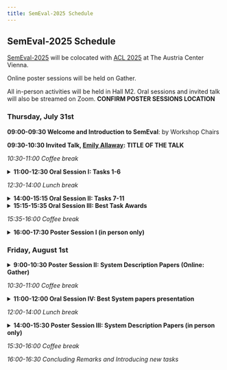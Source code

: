 ```yaml
---
title: SemEval-2025 Schedule
---
```


## SemEval-2025 Schedule

[SemEval-2025](https://semeval.github.io/SemEval2025/) will be colocated with [ACL 2025](https://2025.aclweb.org/) at The Austria Center Vienna.

Online poster sessions will be held on Gather. 

All in-person activities will be held in Hall M2. Oral sessions and invited talk will also be streamed on Zoom. <strong>CONFIRM POSTER SESSIONS LOCATION</strong>

### Thursday, July 31st

<strong>09:00-09:30 Welcome and Introduction to SemEval</strong>: by Workshop Chairs

<strong>09:30-10:30 Invited Talk, [Emily Allaway](https://emilyallaway.github.io/): TITLE OF THE TALK </strong>

<em>10:30-11:00 Coffee break</em>

<details><summary><strong>11:00-12:30 Oral Session I: Tasks 1-6</strong></summary>

  - 11:00-11:15	SemEval-2025 Task 1: ADMIRE: Advancing Multimodal Idiomaticity Representation
  - 11:15-11:30	SemEval-2025 Task 2: EA-MT: Entity-Aware Machine Translation
  - 11:30-11:45	SemEval-2025 Task 3: Mu-SHROOM, the Multilingual Shared-task on Hallucinations and Related Observable Overgeneration Mistakes
  - 11:45-12:00	SemEval-2025 Task 4: Unlearning sensitive content from Large Language Models
  - 12:00-12:15	SemEval-2025 Task 5: LLMs4Subjects: LLM-based Automated Subject Tagging for a National Technical Library's Open-Access Catalog
  - 12:15-12:30	SemEval-2025 Task 6: PromiseEval: Multinational, Multilingual, Multi-Industry Promise Verification
</details>

<em>12:30-14:00 Lunch break</em>


<details><summary><strong>14:00-15:15 Oral Session II: Tasks 7-11</strong></summary>
  
  - 14:00-14:15	SemEval-2025 Task 7: Multilingual and Crosslingual Fact-Checked Claim Retrieval
  - 14:15-14:30	SemEval-2025 Task 8: Question-Answering over Tabular Data
  - 14:30-14:45	SemEval-2025 Task 9: The Food Hazard Detection Challenge
  - 14:45-15:00	SemEval 2025 Task 10: Multilingual Characterization and Extraction of Narratives from Online News
  - 15:00-15:15	SemEval 2025 Task 11: Bridging the Gap in Text-Based Emotion Detection
</details>

<details><summary><strong>15:15-15:35 Oral Session III: Best Task Awards</strong></summary>
  
  - 15:15-15:25 Best System Description Paper 1
  - 15:25-15:35	Best System Description Paper 2
</details>

<em>15:35-16:00 Coffee break</em>

<details><summary><strong>16:00-17:30 Poster Session I (in person only)</strong></summary>
- NotMyNarrative at SemEval-2025 Task 10: Do Narrative Features Share Across Languages in Multilingual Encoder Models?
- UWBa at SemEval-2025 Task 7: Multilingual and Crosslingual Fact-Checked Claim Retrieval
- adithjrajeev at SemEval-2025 Task 10: Sequential Learning for Role Classification Using Entity-Centric News Summaries
- UZH at SemEval-2025 Task 3: Token-Level Self-Consistency for Hallucination Detection
- UniBuc at SemEval-2025 Task 9: Similarity Approaches to Classification
- XLM-Muriel at SemEval-2025 Task 11: Hard Parameter Sharing for Multi-lingual Multi-label Emotion Detection
- Chinchunmei at SemEval-2025 Task 11: Boosting the Large Language Model’s Capability of Emotion Perception using Contrastive Learning
- UIMP-Aaman at SemEval-2025 Task11: Detecting Intensity and Emotion in Social Media and News
- BERTastic at SemEval-2025 Task 10: State-of-the-Art Accuracy in Coarse-Grained Entity Framing for Hindi News
- LTG at SemEval-2025 Task 10: Optimizing Context for Classification of Narrative Roles
- CCNU at SemEval-2025 Task 3: Leveraging Internal and External Knowledge of Large Language Models for Multilingual Hallucination Annotation
- MRT at SemEval-2025 Task 8: Maximizing Recovery from Tables with Multiple Steps
- Efficient adaptation of Large Language Models for Multilingual and Crosslingual Fact-Checked Claim Retrieval
- ZJUKLAB at SemEval-2025 Task 4: Unlearning via Model Merging
- GPLSICORTEX at SemEval-2025 Task 10: Leveraging Intentions for Generating Narrative Extractions
- Hallucination Detectives at SemEval-2025 Task 3: Span-Level Hallucination Detection for LLM-Generated Answers
- BitsAndBites at SemEval-2025 Task 9: Improving Food Hazard Detection with Sequential Multitask Learning and Large Language Models
- G-MACT at SemEval-2024 Task 8: Exploring Planning and Tool Use in Question Answering over Tabular Data
- MyMy at SemEval-2025 Task 9: A Robust Knowledge-Augmented Data Approach for Reliable Food Hazard Detection
- CCNU at SemEval-2025 Task 8: Enhancing Question Answering on Tabular Data with Two-Stage Corrections
- SALT 🧂 at SemEval-2025 Task 2: A SQL-based Approach for LLM-Free Entity-Aware-Translation
- QMUL at SemEval-2025 Task 11: Explicit Emotion Detection with EmoLex, Feature Engineering, and Threshold-Optimized Multi-Label Classification
- Team INSAntive at SemEval-2025 Task 10: Hierarchical Text Classification using BERT
- SmurfCat at SemEval-2025 Task 3: Bridging External Knowledge and Model Uncertainty for Enhanced Hallucination Detection
- TUM-MiKaNi at SemEval-2025 Task 3: Towards Multilingual and Knowledge-Aware Non-factual Hallucination Identification
- ipezoTU at SemEval-2025 Task 7: Hybrid Ensemble Retrieval for Multilingual Fact-Checking
- ATLANTIS at SemEval-2025 Task 3: Detecting Hallucinated Text Spans in Question Answering
- NYCU-NLP at SemEval-2025 Task 11: Assembling Small Language Models for Multilabel Emotion Detection and Intensity Prediction
- Samsung Research Poland at SemEval-2025 Task 8: LLM ensemble methods for QA over tabular data
- Class Weighting, External Knowledge and Data Augmentation in BERT Models
- LyS at SemEval 2025 Task 8: Zero-Shot Code Generation for Tabular QA
- Dataground at SemEval-2025 Task 8: Small LLMs and Preference Optimization for Tabular QA
</details>


### Friday, August 1st

<details><summary><strong>9:00-10:30 Poster Session II: System Description Papers (Online: Gather)</strong></summary>

  - 
  - 
  - 
  - 
  - 
  - 
  -
  -
  -
  -
  -
  -
  -
  -
  -
  -
  -
  -
  -
  -

</details>

<em>10:30-11:00 Coffee break</em>


<details><summary><strong>11:00-12:00 Oral Session IV: Best System papers presentation</strong></summary>


</details>


<em>12:00-14:00 Lunch break</em>

<details><summary><strong>14:00-15:30 Poster Session III: System Description Papers (in person only)</strong></summary>
- SemEval-2025 Task 3: Detecting Hallucinations in LLMs via Uncertainty Quantification and Larger Model Validation
- Habib University at SemEval-2025 Task 9: Using Ensemble Models for Food Hazard Detection
- Paper 276: iShumei-Chinchunmei at SemEval-2025 Task 4: A balanced forgetting and retention multi-task framework using effective unlearning loss
- Atyaephyra at SemEval-2025 Task 4: Low-Rank Negative Preference Optimization
- AILS-NTUA at SemEval-2025 Task 8: Language-to-Code prompting and Error Fixing for Tabular Question Answering
- COGNAC at SemEval-2025 Task 10: Multi-level Narrative Classification with Summarization and Hierarchical Prompting
- SheffieldGATE at SemEval-2025 Task 2: Multi-Stage Reasoning with Knowledge Fusion for Entity Translation
- ITUNLP at SemEval-2025 Task 8: Question-Answering over Tabular Data: A Zero-Shot Approach using LLM-Driven Code Generation
- Fossils at SemEval-2025 Task 9: Tasting Loss Functions for Food Hazard Detection in Text Reports
- Ustnlp16 at SemEval-2025 Task 9: Improving Model Performance through Imbalance Handling and Focal Loss
- GIL-IIMAS UNAM at SemEval-2025 Task 4. LA-Min(E): LLM Unlearning Approaches Under Function Minimizing Evaluation Constraints
- CIC-IPN at SemEval-2025 Task 11: Transformer-Based Approach to Multi-Class Emotion Detection
- Mr. Snuffleupagus at SemEval-2025 Task 4: Unlearning Factual Knowledge from LLMs Using Adaptive RMU
- NarrativeMiners at SemEval-2025 Task 10: Combating Manipulative Narratives in Online News
- NLP-Cimat at SemEval-2025 Task 11: Prompt Optimization for LLMs via Genetic Algorithms and Systematic Mutation applied on Emotion Detection
- UAlberta at SemEval-2025 Task 2: Prompting and Ensembling for Entity-Aware Translation
- Oath Breakers at SemEval-2025 Task 06: Leveraging DeBERTa and Contrastive Learning for Promise Verification
- MALTO at SemEval-2025 Task 4: Dual Teachers for Unlearning Sensitive Content in LLMs
- TueCL at SemEval-2025 Task 1: AdMIRe: Advancing Multimodal  Idiomaticity Representation
- Wikidata-Driven Entity-Aware Translation: Boosting LLMs with External Knowledge
- UCSC at SemEval-2025 Task 3: Context, Models and Prompt Optimization for Automated Hallucination Detection in LLM Output
- COGUMELO at SemEval-2025 Task 3: A Synthetic Approach to Detecting Hallucinations in Language Models based on Named Entity Recognition
- FactDebug at SemEval-2025 Task 7: Hybrid Retrieval Pipeline for Identifying Previously Fact-Checked Claims Across Multiple Languages
- HiTZ-Ixa at SemEval-2025 Task 1: Multimodal Idiomatic Language Understanding
- AIMA at SemEval-2025 Task 1: Bridging Vision and Language Modalities for Idiomatic Knowledge Extraction via Mixture of Experts
- TIFIN India at SemEval-2025: Harnessing Translation to Overcome Multilingual IR Challenges in Fact-Checked Claim Retrieval
- AKCIT at SemEval-2025 Task 11: Investigating Data Quality in Portuguese Emotion Recognition
- RAGthoven at SemEval 2025 - Task 2: Enhancing Entity-Aware Machine Translation with Large Language Models, Retrieval Augmented Generation and Function Calling 
- LA²I²F at SemEval-2025 Task 5: Reasoning in Embedding Space – Fusing Analogical and Ontology-based Reasoning for Document Subject Tagging
- CAIDAS at SemEval-2025 Task 7: Enriching Sparse Datasets with LLM-Generated Content for Improved Information Retrieval
- Swushroomsia at SemEval-2025 Task 3: Probing LLMs' Collective Intelligence for Multilingual Hallucination Detection
- Tewodros at SemEval-2025 Task 11: Multilingual Emotion Intensity Detection using Small Language Models
 </details>

<em>15:30-16:00 Coffee break</em>

<em>16:00-16:30  Concluding Remarks and Introducing new tasks</em>

